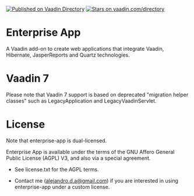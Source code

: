 [![Published on Vaadin  Directory](https://img.shields.io/badge/Vaadin%20Directory-published-00b4f0.svg)](https://vaadin.com/directory/component/enterprise-app)
[![Stars on vaadin.com/directory](https://img.shields.io/vaadin-directory/star/enterprise-app.svg)](https://vaadin.com/directory/component/enterprise-app)

Enterprise App
==============

A Vaadin add-on to create web applications that integrate Vaadin, Hibernate, JasperReports and Quartz technologies.

Vaadin 7
========

Please note that Vaadin 7 support is based on deprecated "migration helper classes" such as LegacyApplication and LegacyVaadinServlet.

License
=======

Note that enterprise-app is dual-licensed.

Enterprise App is available under the terms of the GNU Affero General Public License (AGPL) V3, and also via a special
agreement.
 
 - See license.txt for the AGPL terms.
 
 - Contact me (alejandro.d.a@gmail.com) if you are interested in using enterprise-app under a custom license.

